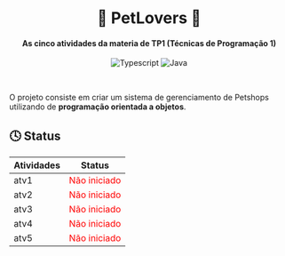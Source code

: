 <div align="center">

# 🐶 PetLovers 🐶

#### As cinco atividades da materia de TP1 (Técnicas de Programação 1)

![Typescript](https://img.shields.io/badge/TypeScript-007ACC?style=for-the-badge&logo=typescript&logoColor=white)
![Java](https://img.shields.io/badge/Java-ED8B00?style=for-the-badge&logo=openjdk&logoColor=white)

</div>

<br>


O projeto consiste em criar um sistema de gerenciamento de Petshops utilizando de __programação orientada a objetos__.

## 🕓 Status

| Atividades | Status                                      |
|------------|---------------------------------------------|
| atv1       | <span style="color:red">Não iniciado</span> |
| atv2       | <span style="color:red">Não iniciado</span> |
| atv3       | <span style="color:red">Não iniciado</span> |
| atv4       | <span style="color:red">Não iniciado</span> |
| atv5       | <span style="color:red">Não iniciado</span> |
